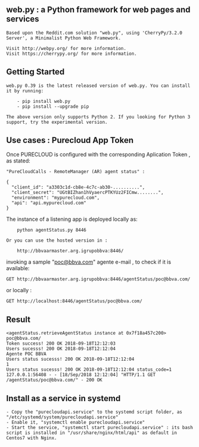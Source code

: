 web.py : a Python framework for web pages and services
------------------------------------------------------

	Based upon the Reddit.com solution "web.py", using 'CherryPy/3.2.0 Server', a Minimalist Python Web Framework.

	Visit http://webpy.org/ for more information.
	Visit https://cherrypy.org/ for more information.


Getting Started
---------------

	web.py 0.39 is the latest released version of web.py. You can install it by running:

		- pip install web.py		
		- pip install --upgrade pip

	The above version only supports Python 2. If you looking for Python 3 support, try the experimental version.


Use cases : Purecloud App Token
-------------------------------

  Once PURECLOUD is configured with the corresponding Aplication Token , as stated:

	"PureCloudCalls - RemoteManager (AR) agent status" :

	{
	  "client_id": "a3303c1d-cb8e-4c7c-ab30-..........",
	  "client_secret": "UGtBIZhan1hVyaercPTKYUz2FICmw........",
	  "environment": "mypurecloud.com",
	  "api": "api.mypurecloud.com"
	}

  The instance of a listening app is deployed locally as:

		python agentStatus.py 8446

	Or you can use the hosted version in :

		http://bbvaarmaster.arg.igrupobbva:8446/

  invoking a sample "poc@bbva.com" agente e-mail , to check if it is available:

	GET http://bbvaarmaster.arg.igrupobbva:8446/agentStatus/poc@bbva.com/

  or locally :
	
	GET http://localhost:8446/agentStatus/poc@bbva.com/

Result
------
	<agentStatus.retrieveAgentStatus instance at 0x7f18a457c200>
	poc@bbva.com/
	Token success! 200 OK 2018-09-18T12:12:03
	Users sucesss! 200 OK 2018-09-18T12:12:04
	Agente POC BBVA
	Users status sucesss! 200 OK 2018-09-18T12:12:04
	1
	Users status sucesss! 200 OK 2018-09-18T12:12:04 status_code=1
	127.0.0.1:56408 - - [18/Sep/2018 12:12:04] "HTTP/1.1 GET /agentStatus/poc@bbva.com/" - 200 OK

Install as a service in systemd
-------------------------------

	- Copy the "purecloudapi.service" to the systemd script folder, as "/etc/systemd/system/purecloudapi.service"
	- Enable it, "systemctl enable purecloudapi.service"
	- Start the service, "systemctl start purecloudapi.service" : its bash script is installed in "/usr/share/nginx/html/api" as default in Centos7 with Nginx.

	

